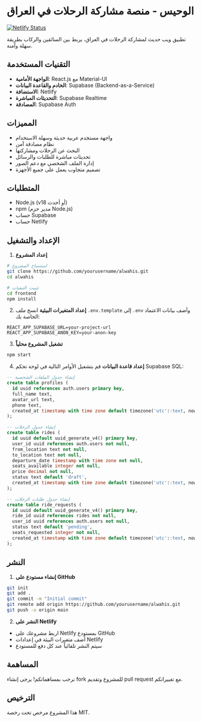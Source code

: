 # الوحيس - منصة مشاركة الرحلات في العراق

[![Netlify Status](https://api.netlify.com/api/v1/badges/alwahis/alwahis/deploy-status)](https://app.netlify.com/sites/alwahis/deploys)

تطبيق ويب حديث لمشاركة الرحلات في العراق، يربط بين السائقين والركاب بطريقة سهلة وآمنة.

## التقنيات المستخدمة

- **الواجهة الأمامية**: React.js مع Material-UI
- **الخادم والقاعدة البيانات**: Supabase (Backend-as-a-Service)
- **الاستضافة**: Netlify
- **التحديثات المباشرة**: Supabase Realtime
- **المصادقة**: Supabase Auth

## المميزات

- واجهة مستخدم عربية حديثة وسهلة الاستخدام
- نظام مصادقة آمن
- البحث عن الرحلات ومشاركتها
- تحديثات مباشرة للطلبات والرسائل
- إدارة الملف الشخصي مع دعم الصور
- تصميم متجاوب يعمل على جميع الأجهزة

## المتطلبات

- Node.js (v18 أو أحدث)
- npm (مدير حزم Node.js)
- حساب Supabase
- حساب Netlify

## الإعداد والتشغيل

1. **إعداد المشروع**
```bash
# استنساخ المشروع
git clone https://github.com/yourusername/alwahis.git
cd alwahis

# تثبيت التبعيات
cd frontend
npm install
```

2. **إعداد المتغيرات البيئية**
انسخ ملف `.env.template` إلى `.env` وأضف بيانات الاعتماد الخاصة بك:
```env
REACT_APP_SUPABASE_URL=your-project-url
REACT_APP_SUPABASE_ANON_KEY=your-anon-key
```

3. **تشغيل المشروع محلياً**
```bash
npm start
```

4. **إعداد قاعدة البيانات**
قم بتشغيل الأوامر التالية في لوحة تحكم Supabase SQL:
```sql
-- إنشاء جدول الملفات الشخصية
create table profiles (
  id uuid references auth.users primary key,
  full_name text,
  avatar_url text,
  phone text,
  created_at timestamp with time zone default timezone('utc'::text, now())
);

-- إنشاء جدول الرحلات
create table rides (
  id uuid default uuid_generate_v4() primary key,
  user_id uuid references auth.users not null,
  from_location text not null,
  to_location text not null,
  departure_date timestamp with time zone not null,
  seats_available integer not null,
  price decimal not null,
  status text default 'draft',
  created_at timestamp with time zone default timezone('utc'::text, now())
);

-- إنشاء جدول طلبات الرحلات
create table ride_requests (
  id uuid default uuid_generate_v4() primary key,
  ride_id uuid references rides not null,
  user_id uuid references auth.users not null,
  status text default 'pending',
  seats_requested integer not null,
  created_at timestamp with time zone default timezone('utc'::text, now())
);
```

## النشر

1. **إنشاء مستودع على GitHub**
```bash
git init
git add .
git commit -m "Initial commit"
git remote add origin https://github.com/yourusername/alwahis.git
git push -u origin main
```

2. **النشر على Netlify**
- اربط مشروعك على Netlify بمستودع GitHub
- أضف متغيرات البيئة في إعدادات Netlify
- سيتم النشر تلقائياً عند كل دفع للمستودع

## المساهمة

نرحب بمساهماتكم! يرجى إنشاء fork للمشروع وتقديم pull request مع تغييراتكم.

## الترخيص

هذا المشروع مرخص تحت رخصة MIT.
